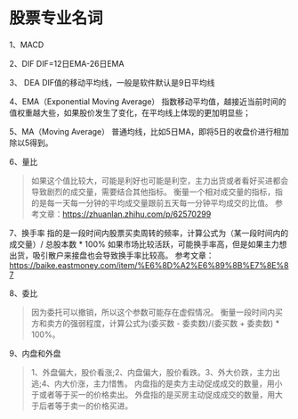 # 股票专业名词

1、MACD

2、DIF
DIF=12日EMA-26日EMA

3、 DEA
DIF值的移动平均线，一般是软件默认是9日平均线

4、EMA（Exponential Moving Average）
指数移动平均值，越接近当前时间的值权重越大些，如果股价发生了变化，在平均线上体现的更加明显些；

5、MA（Moving Average）
普通均线，比如5日MA，即将5日的收盘价进行相加除以5得到。

6、量比
> 如果这个值比较大，可能是利好也可能是利空，主力出货或者看好买进都会导致剧烈的成交量，需要结合其他指标。
衡量一个相对成交量的指标，指的是每一天每一分钟的平均成交量跟前五天每一分钟平均成交的比值。
参考文章：https://zhuanlan.zhihu.com/p/62570299

7、换手率
指的是一段时间内股票买卖周转的频率，计算公式为（某一段时间内的成交量）/ 总股本数 * 100%
如果市场比较活跃，可能换手率高，但是如果主力想出货，吸引散户来接盘也会导致换手率比较高。
参考文章：https://baike.eastmoney.com/item/%E6%8D%A2%E6%89%8B%E7%8E%87

8、委比
> 因为委托可以撤销，所以这个参数可能存在虚假情况。
衡量一段时间内买方和卖方的强弱程度，计算公式为(委买数 - 委卖数)/(委买数 + 委卖数) * 100%。

9、内盘和外盘
> 1、外盘偏大，股价看涨;2、内盘偏大，股价看跌。3、外大价跌，主力出逃;4、内大价涨，主力惜售。
内盘指的是卖方主动促成成交的数量，用小于或者等于买一的价格卖出。
外盘指的是买房主动促成成交的数量，用大于后者等于卖一的价格买进。
